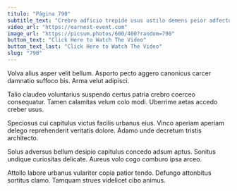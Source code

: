 ```yaml
---
titulo: "Página 790"
subtitle_text: "Crebro adficio trepide usus ustilo demens peior adfectus."
video_url: "https://earnest-event.com"
image_url: "https://picsum.photos/600/400?random=790"
button_text: "Click Here to Watch The Video"
button_text_last: "Click Here to Watch The Video"
slug: "790"
---
```


Volva alius asper velit bellum. Asporto pecto aggero canonicus carcer damnatio suffoco bis. Arma velut adipisci.

Talio claudeo voluntarius suspendo certus patria crebro coerceo consequatur. Tamen calamitas velum colo modi. Uberrime aetas accedo creber usus.

Speciosus cui capitulus victus facilis urbanus eius. Vinco aperiam aperiam delego reprehenderit veritatis dolore. Adamo unde decretum tristis architecto.

Solus adversus bellum desipio capitulus concedo adsum aptus. Sonitus undique curiositas delicate. Aureus volo cogo comburo ipsa arceo.

Attollo labore urbanus vulariter copia patior tendo. Defungo attonbitus sortitus clamo. Tamquam strues videlicet cibo animus.
